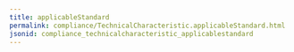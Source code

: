 ```yaml
---
title: applicableStandard
permalink: compliance/TechnicalCharacteristic.applicableStandard.html
jsonid: compliance_technicalcharacteristic_applicablestandard
---
```

